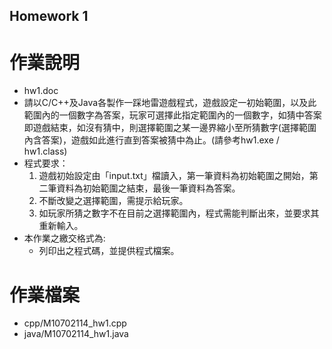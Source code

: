 ## Homework 1
# 作業說明
* hw1.doc
* 請以C/C++及Java各製作一踩地雷遊戲程式，遊戲設定一初始範圍，以及此範圍內的一個數字為答案，玩家可選擇此指定範圍內的一個數字，如猜中答案即遊戲結束，如沒有猜中，則選擇範圍之某一邊界縮小至所猜數字(選擇範圍內含答案)，遊戲如此進行直到答案被猜中為止。(請參考hw1.exe / hw1.class)
* 程式要求：
	1. 遊戲初始設定由「input.txt」檔讀入，第一筆資料為初始範圍之開始，第二筆資料為初始範圍之結束，最後一筆資料為答案。
	2. 不斷改變之選擇範圍，需提示給玩家。
	3. 如玩家所猜之數字不在目前之選擇範圍內，程式需能判斷出來，並要求其重新輸入。
* 本作業之繳交格式為:
	* 列印出之程式碼，並提供程式檔案。
# 作業檔案
* cpp/M10702114_hw1.cpp
* java/M10702114_hw1.java